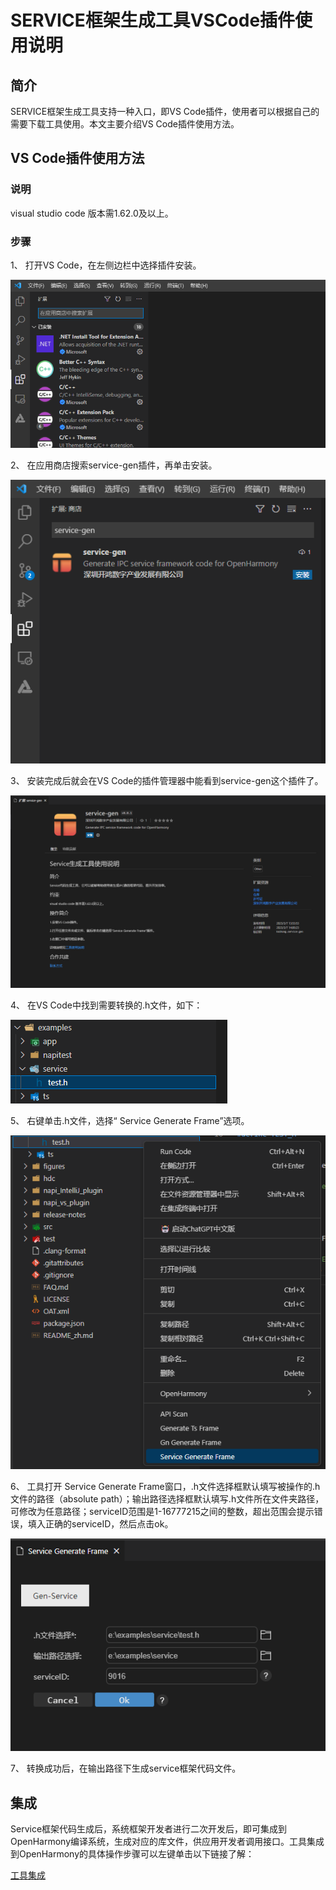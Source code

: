 # SERVICE框架生成工具VSCode插件使用说明
## 简介

SERVICE框架生成工具支持一种入口，即VS Code插件，使用者可以根据自己的需要下载工具使用。本文主要介绍VS Code插件使用方法。     

## VS Code插件使用方法

### 说明

visual studio code 版本需1.62.0及以上。

### 步骤

1、 打开VS Code，在左侧边栏中选择插件安装。

![](../figures/pic-plug-in-search.png)

2、 在应用商店搜索service-gen插件，再单击安装。

![](../figures/pic-plug-in-select.png)

3、 安装完成后就会在VS Code的插件管理器中能看到service-gen这个插件了。

![](../figures/pic-plug-in-service.png)

4、 在VS Code中找到需要转换的.h文件，如下：

![](../figures/pic-plug-in-select-h.png)

5、 右键单击.h文件，选择“ Service Generate Frame”选项。

![](../figures/pic-plug-in-gen-c++.png)

6、 工具打开 Service Generate Frame窗口，.h文件选择框默认填写被操作的.h文件的路径（absolute path）；输出路径选择框默认填写.h文件所在文件夹路径，可修改为任意路径；serviceID范围是1-16777215之间的整数，超出范围会提示错误，填入正确的serviceID，然后点击ok。

![](../figures/pic-service-frame.png)

7、 转换成功后，在输出路径下生成service框架代码文件。

## 集成

Service框架代码生成后，系统框架开发者进行二次开发后，即可集成到OpenHarmony编译系统，生成对应的库文件，供应用开发者调用接口。工具集成到OpenHarmony的具体操作步骤可以左键单击以下链接了解：

 [工具集成](https://gitee.com/openharmony/napi_generator/blob/master/src/cli/h2sa/docs/usage/ENSEMBLE_METHOD_ZH.md)

